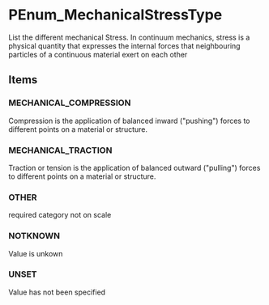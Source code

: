 # PEnum_MechanicalStressType

List the different mechanical Stress. In continuum mechanics, stress is a physical quantity that expresses the internal forces that neighbouring particles of a continuous material exert on each other
<!-- end of short definition -->

## Items

### MECHANICAL_COMPRESSION
Compression is the application of balanced inward ("pushing") forces to different points on a material or structure.

### MECHANICAL_TRACTION
Traction or tension is the application of balanced outward ("pulling") forces to different points on a material or structure.

### OTHER
required category not on scale

### NOTKNOWN
Value is unkown

### UNSET
Value has not been specified

